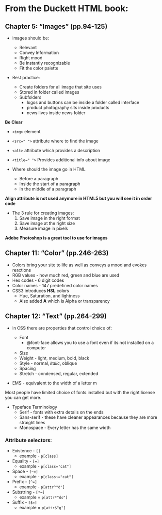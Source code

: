 # From the Duckett HTML book:

## Chapter 5: “Images” (pp.94-125)

+ Images should be:
    + Relevant
    + Convey Information
    + Right mood
    + Be instantly recognizable
    + Fit the color palette

+ Best practice:
    + Create folders for all image that site uses
    + Stored in folder called images
    + Subfolders
        + logos and buttons can be inside a folder called interface
        + product photography sits inside products
        + news lives inside news folder

**Be Clear**

+ `<img>` element
+ `<src=" ">` attribute where to find the image
+ `<alt>` attribute which provides a description 
+ `<title=" ">` Provides additional info about image

+ Where should the image go in HTML
    + Before a paragraph
    + Inside the start of a paragraph
    + In the middle of a paragraph

**Align attribute is not used anymore in HTML5 but you will see it in order code**


+ The 3 rule for creating images:
    1. Save image in the right format
    2. Save image at the right size
    3. Measure image in pixels

**Adobe Photoshop is a great tool to use for images**


## Chapter 11: “Color” (pp.246-263)

+ Colors bring your site to life as well as conveys a mood and evokes reactions
+ RGB values - how much red, green and blue are used
+ Hex codes - 6 digit codes 
+ Color names - 147 predefined color names
+ CSS3 introduces **HSL** colors
    + Hue, Saturation, and lightness
    + Also added **A** which is Alpha or transparency

## Chapter 12: “Text” (pp.264-299)

+ In CSS there are properties that control choice of:
    + Font 
        + @font-face allows you to use a font even if its not installed on a computer
    + Size
    + Weight - light, medium, bold, black
    + Style - normal, *italic*, oblique
    + Spacing
    + Stretch - condensed, regular, extended

+ EMS - equivalent to the width of a letter m

Most people have limited choice of fonts installed but with the right license you can get more. 

+ Typeface Terminology
    + Serif - fonts with extra details on the ends
    + Sans-serif - these have cleaner appearances because they are more straight lines
    + Monospace - Every letter has the same width

### Attribute selectors:

+ Existence - `[]` 
    + example - `p[class]`
+ Equality - `[=]` 
    + example - `p[class='cat"]`
+ Space - `[~=]` 
    + example - `p[class~="cat"]`
+ Prefix - `[^=]` 
    + example - `p[attr^"d"]`
+ Substring - `[*=]` 
    + example = `p[attr*"do"]`
+ Suffix - `[$=]` 
    + example = `p[attr$"g"]`